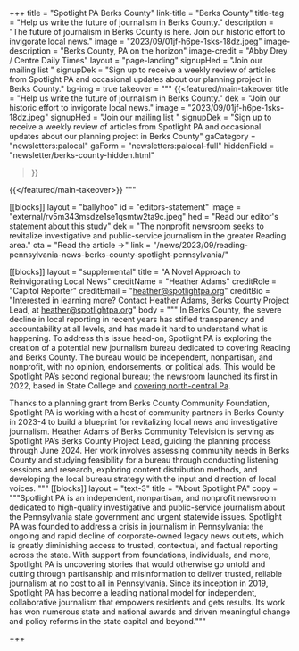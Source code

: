 +++
title = "Spotlight PA Berks County"
link-title = "Berks County"
title-tag = "Help us write the future of journalism in Berks County."
description = "The future of journalism in Berks County is here. Join our historic effort to invigorate local news."
image = "2023/09/01jf-h6pe-1sks-18dz.jpeg"
image-description = "Berks County, PA on the horizon"
image-credit = "Abby Drey / Centre Daily Times"
layout = "page-landing"
signupHed = "Join our mailing list "
signupDek = "Sign up to receive a weekly review of articles from Spotlight PA and occasional updates about our planning project in Berks County."
bg-img = true
takeover = """
{{<featured/main-takeover
  title = "Help us write the future of journalism in Berks County."
  dek = "Join our historic effort to invigorate local news."
  image = "2023/09/01jf-h6pe-1sks-18dz.jpeg"
  signupHed = "Join our mailing list "
  signupDek = "Sign up to receive a weekly review of articles from Spotlight PA and occasional updates about our planning project in Berks County"
  gaCategory = "newsletters:palocal"
  gaForm = "newsletters:palocal-full"
  hiddenField = "newsletter/berks-county-hidden.html"
>}}

{{</featured/main-takeover>}}
"""

[[blocks]]
layout = "ballyhoo"
id = "editors-statement"
image = "external/rv5m343msdze1se1qsmtw2ta9c.jpeg"
hed = "Read our editor's statement about this study"
dek = "The nonprofit newsroom seeks to revitalize investigative and public-service journalism in the greater Reading area."
cta = "Read the article →"
link = "/news/2023/09/reading-pennsylvania-news-berks-county-spotlight-pennsylvania/"


[[blocks]]
layout = "supplemental"
title = "A Novel Approach to Reinvigorating Local News"
creditName = "Heather Adams"
creditRole = "Capitol Reporter"
creditEmail = "heather@spotlightpa.org"
creditBio = "Interested in learning more? Contact Heather Adams, Berks County Project Lead, at [heather@spotlightpa.org](mailto:heather@spotlightpa.org)"
body = """
In Berks County, the severe decline in local reporting in recent years has stifled transparency and accountability at all levels, and has made it hard to understand what is happening. To address this issue head-on, Spotlight PA is exploring the creation of a potential new journalism bureau dedicated to covering Reading and Berks County. The bureau would be independent, nonpartisan, and nonprofit, with no opinion, endorsements, or political ads. This would be Spotlight PA’s second regional bureau; the newsroom launched its first in 2022, based in State College and [covering north-central Pa](//spotlightpa.org/statecollege).

Thanks to a planning grant from Berks County Community Foundation, Spotlight PA is working with a host of community partners in Berks County in 2023-4 to build a blueprint for revitalizing local news and investigative journalism. Heather Adams of Berks Community Television is serving as Spotlight PA’s Berks County Project Lead, guiding the planning process through June 2024. Her work involves assessing community needs in Berks County and studying feasibility for a bureau through conducting listening sessions and research, exploring content distribution methods, and developing the local bureau strategy with the input and direction of local voices. 
"""
[[blocks]]
layout = "text-3"
title = "About Spotlight PA"
copy = """Spotlight PA is an independent, nonpartisan, and nonprofit newsroom dedicated to high-quality investigative and public-service journalism about the Pennsylvania state government and urgent statewide issues. Spotlight PA was founded to address a crisis in journalism in Pennsylvania: the ongoing and rapid decline of corporate-owned legacy news outlets, which is greatly diminishing access to trusted, contextual, and factual reporting across the state. With support from foundations, individuals, and more, Spotlight PA is uncovering stories that would otherwise go untold and cutting through partisanship and misinformation to deliver trusted, reliable journalism at no cost to all in Pennsylvania. Since its inception in 2019, Spotlight PA has become a leading national model for independent, collaborative journalism that empowers residents and gets results. Its work has won numerous state and national awards and driven meaningful change and policy reforms in the state capital and beyond."""

+++
